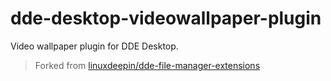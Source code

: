 # dde-desktop-videowallpaper-plugin

 Video wallpaper plugin for DDE Desktop.

 > Forked from [linuxdeepin/dde-file-manager-extensions](https://github.com/linuxdeepin/dde-file-manager-extensions/tree/master/src/dde-desktop/ddplugin-videowallpaper)
